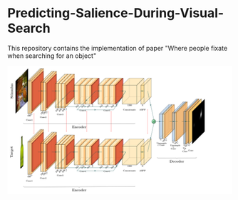 # Predicting-Salience-During-Visual-Search

This repository contains the implementation of paper "Where people fixate when searching for an object"

<img src="./images/Model.png" width="800"/>


